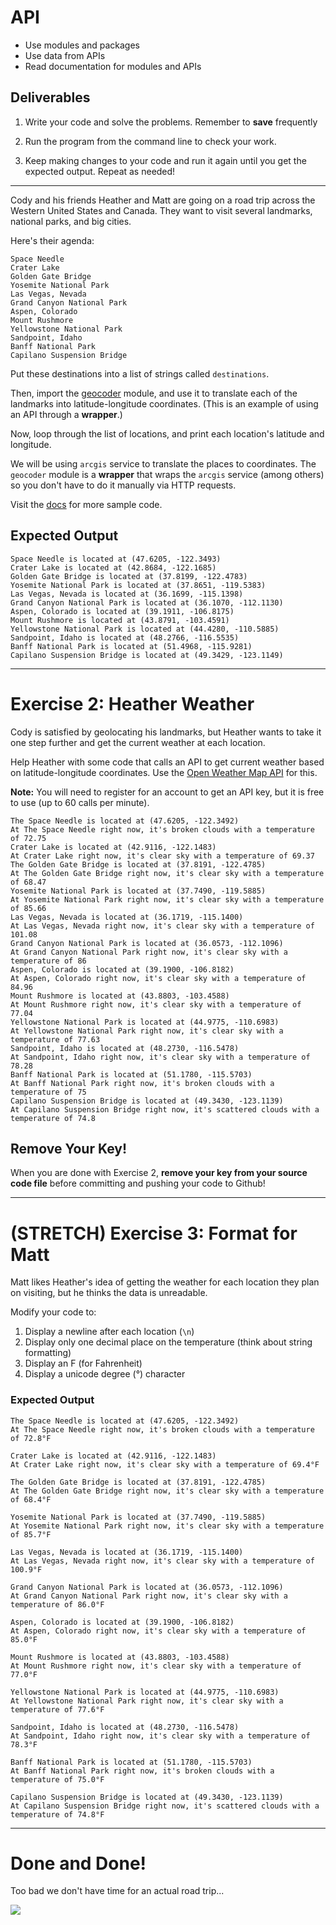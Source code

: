 # API

* Use modules and packages
* Use data from APIs
* Read documentation for modules and APIs

## Deliverables

1. Write your code and solve the problems. Remember to **save** frequently

1. Run the program from the command line to check your work.

1. Keep making changes to your code and run it again until you get the expected output. Repeat as needed!

---
Cody and his friends Heather and Matt are going on a road trip across the Western United States and Canada. They want to visit several landmarks, national parks, and big cities.

Here's their agenda:

```
Space Needle
Crater Lake
Golden Gate Bridge
Yosemite National Park
Las Vegas, Nevada
Grand Canyon National Park
Aspen, Colorado
Mount Rushmore
Yellowstone National Park
Sandpoint, Idaho
Banff National Park
Capilano Suspension Bridge
```

Put these destinations into a list of strings called `destinations`.

Then, import the [geocoder](https://geocoder.readthedocs.io/providers/ArcGIS.html#geocoding) module, and use it to translate each of the landmarks into latitude-longitude coordinates. (This is an example of using an API through a **wrapper**.)

Now, loop through the list of locations, and print each location's latitude and longitude.

We will be using `arcgis` service to translate the places to coordinates. The `geocoder` module is a **wrapper** that wraps the `arcgis` service (among others) so you don't have to do it manually via HTTP requests.

Visit the [docs](https://geocoder.readthedocs.io) for more sample code.

## Expected Output

```
Space Needle is located at (47.6205, -122.3493)
Crater Lake is located at (42.8684, -122.1685)
Golden Gate Bridge is located at (37.8199, -122.4783)
Yosemite National Park is located at (37.8651, -119.5383)
Las Vegas, Nevada is located at (36.1699, -115.1398)
Grand Canyon National Park is located at (36.1070, -112.1130)
Aspen, Colorado is located at (39.1911, -106.8175)
Mount Rushmore is located at (43.8791, -103.4591)
Yellowstone National Park is located at (44.4280, -110.5885)
Sandpoint, Idaho is located at (48.2766, -116.5535)
Banff National Park is located at (51.4968, -115.9281)
Capilano Suspension Bridge is located at (49.3429, -123.1149)
```

---

# Exercise 2: Heather Weather

Cody is satisfied by geolocating his landmarks, but Heather wants to take it one step further and get the current weather at each location.

Help Heather with some code that calls an API to get current weather based on latitude-longitude coordinates. Use the [Open Weather Map API](https://home.openweathermap.org/users/sign_up) for this.

**Note:** You will need to register for an account to get an API key, but it is free to use (up to 60 calls per minute).

```
The Space Needle is located at (47.6205, -122.3492)
At The Space Needle right now, it's broken clouds with a temperature of 72.75
Crater Lake is located at (42.9116, -122.1483)
At Crater Lake right now, it's clear sky with a temperature of 69.37
The Golden Gate Bridge is located at (37.8191, -122.4785)
At The Golden Gate Bridge right now, it's clear sky with a temperature of 68.47
Yosemite National Park is located at (37.7490, -119.5885)
At Yosemite National Park right now, it's clear sky with a temperature of 85.66
Las Vegas, Nevada is located at (36.1719, -115.1400)
At Las Vegas, Nevada right now, it's clear sky with a temperature of 101.08
Grand Canyon National Park is located at (36.0573, -112.1096)
At Grand Canyon National Park right now, it's clear sky with a temperature of 86
Aspen, Colorado is located at (39.1900, -106.8182)
At Aspen, Colorado right now, it's clear sky with a temperature of 84.96
Mount Rushmore is located at (43.8803, -103.4588)
At Mount Rushmore right now, it's clear sky with a temperature of 77.04
Yellowstone National Park is located at (44.9775, -110.6983)
At Yellowstone National Park right now, it's clear sky with a temperature of 77.63
Sandpoint, Idaho is located at (48.2730, -116.5478)
At Sandpoint, Idaho right now, it's clear sky with a temperature of 78.28
Banff National Park is located at (51.1780, -115.5703)
At Banff National Park right now, it's broken clouds with a temperature of 75
Capilano Suspension Bridge is located at (49.3430, -123.1139)
At Capilano Suspension Bridge right now, it's scattered clouds with a temperature of 74.8
```

## Remove Your Key!

When you are done with Exercise 2, **remove your key from your source code file** before committing and pushing your code to Github!

---

# (STRETCH) Exercise 3: Format for Matt

Matt likes Heather's idea of getting the weather for each location they plan on visiting, but he thinks the data is unreadable.

Modify your code to:

1. Display a newline after each location (`\n`)
1. Display only one decimal place on the temperature (think about string formatting)
1. Display an F (for Fahrenheit)
1. Display a unicode degree (&deg;) character

### Expected Output

```
The Space Needle is located at (47.6205, -122.3492)
At The Space Needle right now, it's broken clouds with a temperature of 72.8°F

Crater Lake is located at (42.9116, -122.1483)
At Crater Lake right now, it's clear sky with a temperature of 69.4°F

The Golden Gate Bridge is located at (37.8191, -122.4785)
At The Golden Gate Bridge right now, it's clear sky with a temperature of 68.4°F

Yosemite National Park is located at (37.7490, -119.5885)
At Yosemite National Park right now, it's clear sky with a temperature of 85.7°F

Las Vegas, Nevada is located at (36.1719, -115.1400)
At Las Vegas, Nevada right now, it's clear sky with a temperature of 100.9°F

Grand Canyon National Park is located at (36.0573, -112.1096)
At Grand Canyon National Park right now, it's clear sky with a temperature of 86.0°F

Aspen, Colorado is located at (39.1900, -106.8182)
At Aspen, Colorado right now, it's clear sky with a temperature of 85.0°F

Mount Rushmore is located at (43.8803, -103.4588)
At Mount Rushmore right now, it's clear sky with a temperature of 77.0°F

Yellowstone National Park is located at (44.9775, -110.6983)
At Yellowstone National Park right now, it's clear sky with a temperature of 77.6°F

Sandpoint, Idaho is located at (48.2730, -116.5478)
At Sandpoint, Idaho right now, it's clear sky with a temperature of 78.3°F

Banff National Park is located at (51.1780, -115.5703)
At Banff National Park right now, it's broken clouds with a temperature of 75.0°F

Capilano Suspension Bridge is located at (49.3430, -123.1139)
At Capilano Suspension Bridge right now, it's scattered clouds with a temperature of 74.8°F
```

---

# Done and Done!

Too bad we don't have time for an actual road trip...

![](https://media.giphy.com/media/PqwqtOLfG19Ti/giphy.gif)
